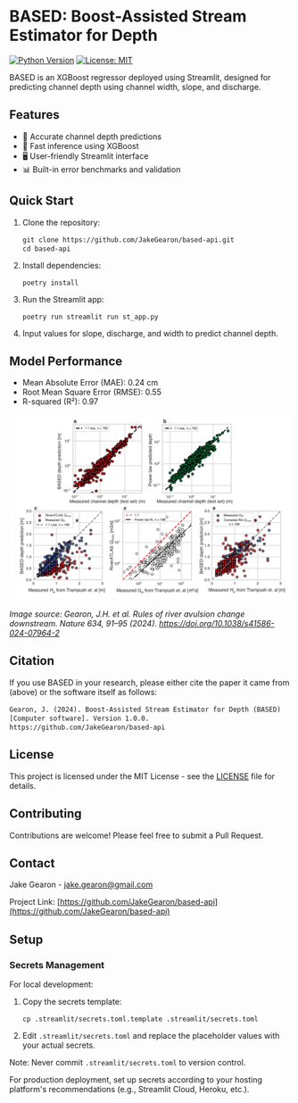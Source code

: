 # BASED: Boost-Assisted Stream Estimator for Depth

[![Python Version](https://img.shields.io/badge/python-3.10%2B-blue.svg)](https://www.python.org/downloads/)
[![License: MIT](https://img.shields.io/badge/License-MIT-yellow.svg)](https://opensource.org/licenses/MIT)

BASED is an XGBoost regressor deployed using Streamlit, designed for predicting channel depth using channel width, slope, and discharge.

## Features

- 🌊 Accurate channel depth predictions
- 🚀 Fast inference using XGBoost
- 🖥️ User-friendly Streamlit interface
- 📊 Built-in error benchmarks and validation

## Quick Start

1. Clone the repository:
   ```
   git clone https://github.com/JakeGearon/based-api.git
   cd based-api
   ```

2. Install dependencies:
   ```
   poetry install
   ```

3. Run the Streamlit app:
   ```
   poetry run streamlit run st_app.py
   ```

4. Input values for slope, discharge, and width to predict channel depth.

## Model Performance

- Mean Absolute Error (MAE): 0.24 cm
- Root Mean Square Error (RMSE): 0.55
- R-squared (R²): 0.97

![BASED Validation](img/BASED_validation.png)

*Image source: Gearon, J.H. et al. Rules of river avulsion change downstream. Nature 634, 91–95 (2024). https://doi.org/10.1038/s41586-024-07964-2*

## Citation

If you use BASED in your research, please either cite the paper it came from (above) or the software itself as follows:

```
Gearon, J. (2024). Boost-Assisted Stream Estimator for Depth (BASED) [Computer software]. Version 1.0.0. https://github.com/JakeGearon/based-api
```

## License

This project is licensed under the MIT License - see the [LICENSE](LICENSE) file for details.

## Contributing

Contributions are welcome! Please feel free to submit a Pull Request.

## Contact

Jake Gearon - jake.gearon@gmail.com

Project Link: [https://github.com/JakeGearon/based-api](https://github.com/JakeGearon/based-api)

## Setup

### Secrets Management

For local development:

1. Copy the secrets template:
   ```
   cp .streamlit/secrets.toml.template .streamlit/secrets.toml
   ```
2. Edit `.streamlit/secrets.toml` and replace the placeholder values with your actual secrets.

Note: Never commit `.streamlit/secrets.toml` to version control.

For production deployment, set up secrets according to your hosting platform's recommendations (e.g., Streamlit Cloud, Heroku, etc.).

